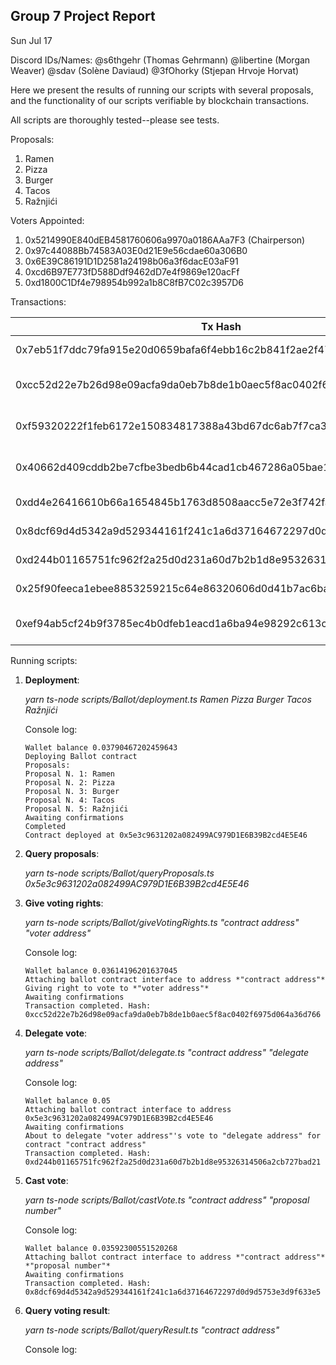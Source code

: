 ## Group 7 Project Report

Sun Jul 17

Discord IDs/Names: @s6thgehr (Thomas Gehrmann) @libertine (Morgan Weaver) @sdav (Solène Daviaud) @3fOhorky (Stjepan Hrvoje Horvat)

Here we present the results of running our scripts with several proposals, and the functionality of our scripts verifiable by blockchain transactions.

All scripts are thoroughly tested--please see tests.

Proposals:

1. Ramen
2. Pizza
3. Burger
4. Tacos
5. Ražnjići

Voters Appointed:

1. 0x5214990E840dEB4581760606a9970a0186AAa7F3 (Chairperson)
2. 0x97c44088Bb74583A03E0d21E9e56cdae60a306B0
3. 0x6E39C86191D1D2581a24198b06a3f6dacE03aF91
4. 0xcd6B97E773fD588Ddf9462dD7e4f9869e120acFf
5. 0xd1800C1Df4e798954b992a1b8C8fB7C02c3957D6

Transactions:

| Tx Hash                                                            | From                                       | To  | Action            | Notes             |
| ------------------------------------------------------------------ | ------------------------------------------ | --- | ----------------- | ----------------- |
| 0x7eb51f7ddc79fa915e20d0659bafa6f4ebb16c2b841f2ae2f479c2ae39dc3ec3 | 0x5214990E840dEB4581760606a9970a0186AAa7F3 |     | run deployment.ts | Contract Creation |
|0xcc52d22e7b26d98e09acfa9da0eb7b8de1b0aec5f8ac0402f6975d064a36d766|0x5214990E840dEB4581760606a9970a0186AAa7F3|0x5e3c9631202a082499AC979D1E6B39B2cd4E5E46|run giveVotingRights.ts|Giving voting rights|
|0xf59320222f1feb6172e150834817388a43bd67dc6ab7f7ca325fe4fb777b907e|0x5214990E840dEB4581760606a9970a0186AAa7F3|0x5e3c9631202a082499AC979D1E6B39B2cd4E5E46|run giveVotingRights.ts|Giving voting rights|
|0x40662d409cddb2be7cfbe3bedb6b44cad1cb467286a05bae1031c7aa92c57dc1|0x5214990E840dEB4581760606a9970a0186AAa7F3|0x5e3c9631202a082499AC979D1E6B39B2cd4E5E46|run giveVotingRights.ts|Giving voting rights|
|0xdd4e26416610b66a1654845b1763d8508aacc5e72e3f742fa86094137c6b6d3a|0x6e39c86191d1d2581a24198b06a3f6dace03af91|0x5e3c9631202a082499AC979D1E6B39B2cd4E5E46|run castVote.ts|Vote on proposal|
|0x8dcf69d4d5342a9d529344161f241c1a6d37164672297d0d9d5753e3d9f633e5|0x5214990e840deb4581760606a9970a0186aaa7f3|0x5e3c9631202a082499AC979D1E6B39B2cd4E5E46|run castVote.ts|Vote on proposal|
|0xd244b01165751fc962f2a25d0d231a60d7b2b1d8e95326314506a2cb727bad21|0x97c44088Bb74583A03E0d21E9e56cdae60a306B0|0x5e3c9631202a082499AC979D1E6B39B2cd4E5E46|run delegate.ts|Delegate vote| 
|0x25f90feeca1ebee8853259215c64e86320606d0d41b7ac6bad3440892ca78a57|0xcd6b97e773fd588ddf9462dd7e4f9869e120acff|0x5e3c9631202a082499ac979d1e6b39b2cd4e5e46|run castVote.ts|Vote on proposal|
|0xef94ab5cf24b9f3785ec4b0dfeb1eacd1a6ba94e98292c613caeb0c0242119cc|0x5214990E840dEB4581760606a9970a0186AAa7F3|0x5e3c9631202a082499ac979d1e6b39b2cd4e5e46|run castVote.ts|Giving voting rights|

Running scripts:

1. **Deployment**:

   *yarn ts-node scripts/Ballot/deployment.ts Ramen Pizza Burger Tacos Ražnjići*
   
   Console log:
   ```
   Wallet balance 0.03790467202459643
   Deploying Ballot contract
   Proposals:
   Proposal N. 1: Ramen
   Proposal N. 2: Pizza
   Proposal N. 3: Burger
   Proposal N. 4: Tacos
   Proposal N. 5: Ražnjići
   Awaiting confirmations
   Completed
   Contract deployed at 0x5e3c9631202a082499AC979D1E6B39B2cd4E5E46
   ```
   
2. **Query proposals**:

   *yarn ts-node scripts/Ballot/queryProposals.ts 0x5e3c9631202a082499AC979D1E6B39B2cd4E5E46*
   

3. **Give voting rights**:

   *yarn ts-node scripts/Ballot/giveVotingRights.ts "contract address" "voter address"*
   
   Console log:
   ```
   Wallet balance 0.03614196201637045
   Attaching ballot contract interface to address *"contract address"*
   Giving right to vote to *"voter address"*
   Awaiting confirmations
   Transaction completed. Hash: 0xcc52d22e7b26d98e09acfa9da0eb7b8de1b0aec5f8ac0402f6975d064a36d766
   ```
   
4. **Delegate vote**:

   *yarn ts-node scripts/Ballot/delegate.ts "contract address" "delegate address"*
   
   Console log:
   ```
   Wallet balance 0.05
   Attaching ballot contract interface to address 0x5e3c9631202a082499AC979D1E6B39B2cd4E5E46
   Awaiting confirmations
   About to delegate "voter address"'s vote to "delegate address" for contract "contract address"
   Transaction completed. Hash: 0xd244b01165751fc962f2a25d0d231a60d7b2b1d8e95326314506a2cb727bad21
   ```
   
5. **Cast vote**:

   *yarn ts-node scripts/Ballot/castVote.ts "contract address" "proposal number"*
   
   Console log:
   ```
   Wallet balance 0.03592300551520268
   Attaching ballot contract interface to address *"contract address"* *"proposal number"*
   Awaiting confirmations
   Transaction completed. Hash: 0x8dcf69d4d5342a9d529344161f241c1a6d37164672297d0d9d5753e3d9f633e5
   ```
   
6. **Query voting result**:

   *yarn ts-node scripts/Ballot/queryResult.ts "contract address"*
   
   Console log:

